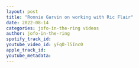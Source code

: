 ```yaml
---
layout: post
title: "Ronnie Garvin on working with Ric Flair"
date: 2022-08-14
categories: jofo-in-the-ring videos
author: jofo-in-the-ring
spotify_track_id: 
youtube_video_id: yFqO-l5Inc0
apple_track_id: 
youtube_metadata: 
---
```

